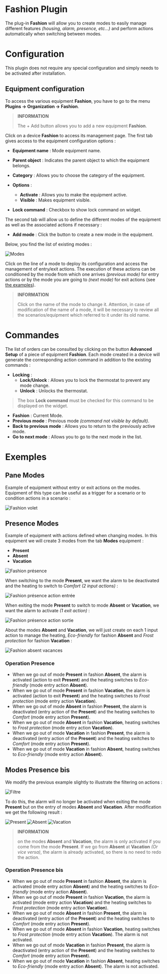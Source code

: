 # Fashion Plugin

The plug-in **Fashion** will allow you to create modes to easily manage different features *(housing, alarm, presence, etc...)* and perform actions automatically when switching between modes.

# Configuration

This plugin does not require any special configuration and simply needs to be activated after installation.

## Equipment configuration

To access the various equipment **Fashion**, you have to go to the menu **Plugins → Organization → Fashion**.

>**INFORMATION**
>
>The + Add button allows you to add a new equipment **Fashion**.

Click on a device **Fashion** to access its management page. The first tab gives access to the equipment configuration options :

- **Equipment name** : Mode equipment name.
- **Parent object** : Indicates the parent object to which the equipment belongs.
- **Category** : Allows you to choose the category of the equipment.
- **Options** :
    - **Activate** : Allows you to make the equipment active.
    - **Visible** : Makes equipment visible.

- **Lock command** : Checkbox to show lock command on widget.

The second tab will allow us to define the different modes of the equipment as well as the associated actions if necessary :

- **Add mode** : Click the button to create a new mode in the equipment.

Below, you find the list of existing modes :

![Modes](./images/mode_screenshot1.png)

Click on the line of a mode to deploy its configuration and access the management of entry/exit actions. The execution of these actions can be conditioned by the mode from which one arrives *(previous mode)* for entry actions or by the mode you are going to *(next mode)* for exit actions (see [the examples](#Exemples)).

>**INFORMATION**
>
>Click on the name of the mode to change it. Attention, in case of modification of the name of a mode, it will be necessary to review all the scenarios/equipment which referred to it under its old name.

# Commandes

The list of orders can be consulted by clicking on the button **Advanced Setup** of a piece of equipment **Fashion**. Each mode created in a device will generate the corresponding action command in addition to the existing commands :

- **Locking** :
    - **Lock/Unlock** : Allows you to lock the thermostat to prevent any mode change.
    - **Unlock** : Unlocks the thermostat.
>The box **Lock command** must be checked for this command to be displayed on the widget.

- **Fashion** : Current Mode.
- **Previous mode** : Previous mode *(command not visible by default)*.
- **Back to previous mode** : Allows you to return to the previously active mode.
- **Go to next mode** : Allows you to go to the next mode in the list.

# Exemples

## Pane Modes

Example of equipment without entry or exit actions on the modes. Equipment of this type can be useful as a trigger for a scenario or to condition actions in a scenario :

![Fashion volet](./images/mode_volet.png)

## Presence Modes

Example of equipment with actions defined when changing modes. In this equipment we will create 3 modes from the tab **Modes** equipment :

- **Present**
- **Absent**
- **Vacation**

![Fashion présence](./images/mode_presence_mode.png)

When switching to the mode **Present**, we want the alarm to be deactivated and the heating to switch to *Comfort (2 input actions)* :

![Fashion présence action entrée](./images/mode_presence_entree.png)

When exiting the mode **Present** to switch to mode **Absent** or **Vacation**, we want the alarm to activate *(1 exit action)* :

![Fashion présence action sortie](./images/mode_presence_sortie.png)

About the modes **Absent** and **Vacation**, we will just create on each 1 input action to manage the heating, *Eco-friendly* for fashion **Absent** and *Frost protection* for fashion **Vacation** :

![Fashion absent vacances](./images/mode_presence_absent_vacances.png)

### Operation Presence

- When we go out of mode **Present** in fashion **Absent**, the alarm is activated (action to exit **Present**) and the heating switches to *Eco-friendly* (mode entry action **Absent**).  
- When we go out of mode **Present** in fashion **Vacation**, the alarm is activated (action to exit **Present**) and the heating switches to *Frost protection* (mode entry action **Vacation**).
- When we go out of mode **Absent** in fashion **Present**, the alarm is deactivated (entry action of the **Present**) and the heating switches to *Comfort* (mode entry action **Present**).
- When we go out of mode **Absent** in fashion **Vacation**, heating switches to *Frost protection* (mode entry action **Vacation**).
- When we go out of mode **Vacation** in fashion **Present**, the alarm is deactivated (entry action of the **Present**) and the heating switches to *Comfort* (mode entry action **Present**).
- When we go out of mode **Vacation** in fashion **Absent**, heating switches to *Eco-friendly* (mode entry action **Absent**).

## Modes Presence bis

We modify the previous example slightly to illustrate the filtering on actions :

![Filtre](./images/mode_presence_filtre.png)

To do this, the alarm will no longer be activated when exiting the mode **Present** but on the entry of modes **Absent** and **Vacation**. After modification we get the following result :

![Present](./images/mode_presence_bis_present.png)
![Absent](./images/mode_presence_bis_absent.png)
![Vacation](./images/mode_presence_bis_vacances.png)

>**INFORMATION**
>
>on the modes **Absent** and **Vacation**, the alarm is only activated if you come from the mode **Present**. If we go from **Absent** at **Vacation** *(Or vice versa)*, the alarm is already activated, so there is no need to redo the action.

### Operation Presence bis

- When we go out of mode **Present** in fashion **Absent**, the alarm is activated (mode entry action **Absent**) and the heating switches to *Eco-friendly* (mode entry action **Absent**).  
- When we go out of mode **Present** in fashion **Vacation**, the alarm is activated (mode entry action **Vacation**) and the heating switches to *Frost protection* (mode entry action **Vacation**).
- When we go out of mode **Absent** in fashion **Present**, the alarm is deactivated (entry action of the **Present**) and the heating switches to *Comfort* (mode entry action **Present**).
- When we go out of mode **Absent** in fashion **Vacation**, heating switches to *Frost protection* (mode entry action **Vacation**). The alarm is not activated.
- When we go out of mode **Vacation** in fashion **Present**, the alarm is deactivated (entry action of the **Present**) and the heating switches to *Comfort* (mode entry action **Present**).
- When we go out of mode **Vacation** in fashion **Absent**, heating switches to *Eco-friendly* (mode entry action **Absent**). The alarm is not activated.
